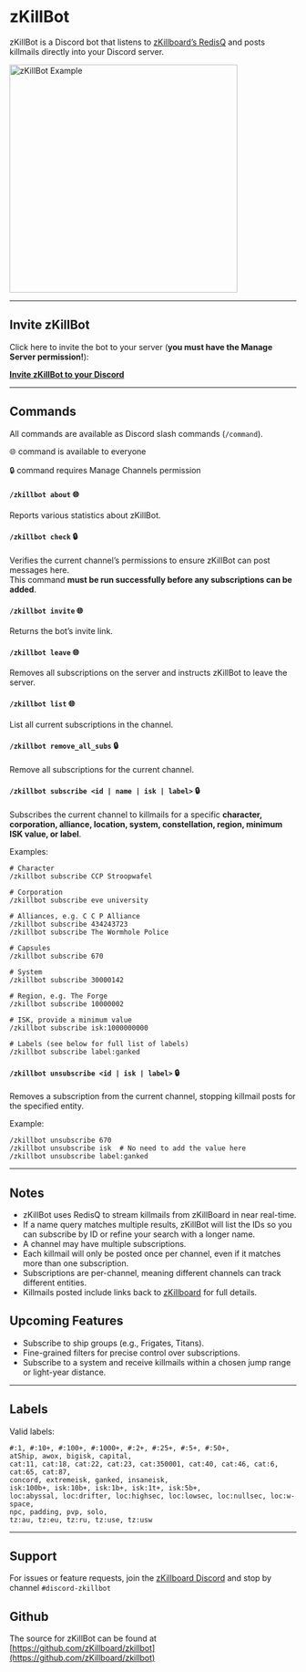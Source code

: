 # zKillBot 

zKillBot is a Discord bot that listens to [zKillboard’s RedisQ](https://github.com/zKillboard/RedisQ) and posts killmails directly into your Discord server.

<img src="/img/zkillbot-example.png" alt="zKillBot Example" width="400">

---

## Invite zKillBot

Click here to invite the bot to your server (**you must have the Manage Server permission!**):

<a class="btn btn-primary" href="https://discord.com/oauth2/authorize?client_id=1422039566721876069&permissions=2048&integration_type=0&scope=bot+applications.commands" target="_blank" rel="noopener noreferrer">
  <strong>Invite zKillBot to your Discord</strong>
</a>

---

## Commands

All commands are available as Discord slash commands (`/command`).

🌐 command is available to everyone

🔒 command requires Manage Channels permission

#### `/zkillbot about` 🌐

Reports various statistics about zKillBot.

#### `/zkillbot check` 🔒

Verifies the current channel’s permissions to ensure zKillBot can post messages here.  
This command **must be run successfully before any subscriptions can be added**.

#### `/zkillbot invite` 🌐

Returns the bot’s invite link.

#### `/zkillbot leave` 🌐

Removes all subscriptions on the server and instructs zKillBot to leave the server.

#### `/zkillbot list` 🌐

List all current subscriptions in the channel.

#### `/zkillbot remove_all_subs` 🔒

Remove all subscriptions for the current channel.

#### `/zkillbot subscribe <id | name | isk | label>` 🔒

Subscribes the current channel to killmails for a specific **character, corporation, alliance, location, system, constellation, region, minimum ISK value, or label**.

Examples:
```
# Character
/zkillbot subscribe CCP Stroopwafel

# Corporation
/zkillbot subscribe eve university

# Alliances, e.g. C C P Alliance
/zkillbot subscribe 434243723  
/zkillbot subscribe The Wormhole Police

# Capsules
/zkillbot subscribe 670

# System
/zkillbot subscribe 30000142

# Region, e.g. The Forge
/zkillbot subscribe 10000002

# ISK, provide a minimum value
/zkillbot subscribe isk:1000000000

# Labels (see below for full list of labels)
/zkillbot subscribe label:ganked
```

#### `/zkillbot unsubscribe <id | isk | label>` 🔒

Removes a subscription from the current channel, stopping killmail posts for the specified entity.

Example:
```
/zkillbot unsubscribe 670
/zkillbot unsubscribe isk  # No need to add the value here
/zkillbot unsubscribe label:ganked
```

---

## Notes
- zKillBot uses RedisQ to stream killmails from zKillBoard in near real-time. 
- If a name query matches multiple results, zKillBot will list the IDs so you can subscribe by ID or refine your search with a longer name.
- A channel may have multiple subscriptions.  
- Each killmail will only be posted once per channel, even if it matches more than one subscription.
- Subscriptions are per-channel, meaning different channels can track different entities.  
- Killmails posted include links back to [zKillboard](https://zkillboard.com/) for full details.

## Upcoming Features
- Subscribe to ship groups (e.g., Frigates, Titans).  
- Fine-grained filters for precise control over subscriptions.  
- Subscribe to a system and receive killmails within a chosen jump range or light-year distance.

---

## Labels

Valid labels:

```
#:1, #:10+, #:100+, #:1000+, #:2+, #:25+, #:5+, #:50+, 
atShip, awox, bigisk, capital, 
cat:11, cat:18, cat:22, cat:23, cat:350001, cat:40, cat:46, cat:6, cat:65, cat:87, 
concord, extremeisk, ganked, insaneisk, 
isk:100b+, isk:10b+, isk:1b+, isk:1t+, isk:5b+, 
loc:abyssal, loc:drifter, loc:highsec, loc:lowsec, loc:nullsec, loc:w-space, 
npc, padding, pvp, solo, 
tz:au, tz:eu, tz:ru, tz:use, tz:usw
```

---

## Support
For issues or feature requests, join the [zKillboard Discord](https://discord.gg/sV2kkwg8UD) and stop by channel `#discord-zkillbot`

## Github

The source for zKillBot can be found at [https://github.com/zKillboard/zkillbot](https://github.com/zKillboard/zkillbot)
